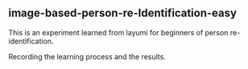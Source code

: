 ## image-based-person-re-Identification-easy
This is an experiment learned from layumi for beginners of person re-identification.

Recording the learning process and the results.
